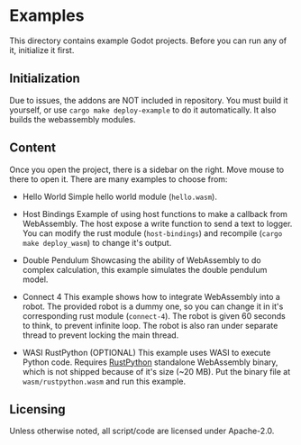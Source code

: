 # Examples

This directory contains example Godot projects.
Before you can run any of it, initialize it first.

## Initialization

Due to issues, the addons are NOT included in repository. You must build it
yourself, or use `cargo make deploy-example` to do it automatically. It also
builds the webassembly modules.

## Content

Once you open the project, there is a sidebar on the right. Move mouse to
there to open it. There are many examples to choose from:

* Hello World
  Simple hello world module (`hello.wasm`).

* Host Bindings
  Example of using host functions to make a callback from WebAssembly.
  The host expose a write function to send a text to logger. You can
  modify the rust module (`host-bindings`) and recompile
  (`cargo make deploy_wasm`) to change it's output.

* Double Pendulum
  Showcasing the ability of WebAssembly to do complex calculation,
  this example simulates the double pendulum model.

* Connect 4
  This example shows how to integrate WebAssembly into a robot.
  The provided robot is a dummy one, so you can change it in
  it's corresponding rust module (`connect-4`). The robot is given 60 seconds
  to think, to prevent infinite loop. The robot is also ran under separate
  thread to prevent locking the main thread.

* WASI RustPython
  (OPTIONAL) This example uses WASI to execute Python code.
  Requires [RustPython](https://github.com/RustPython/RustPython)
  standalone WebAssembly binary,
  which is not shipped because of it's size (~20 MB).
  Put the binary file at `wasm/rustpython.wasm` and run this example.

## Licensing

Unless otherwise noted, all script/code are licensed under Apache-2.0.

